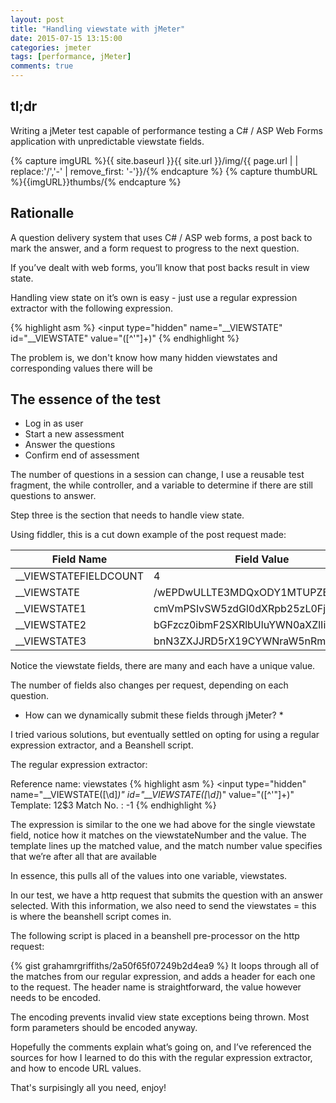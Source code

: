 ```yaml
--- 
layout: post 
title: "Handling viewstate with jMeter" 
date: 2015-07-15 13:15:00 
categories: jmeter 
tags: [performance, jMeter]
comments: true 
---
```

## tl;dr
Writing a jMeter test capable of performance testing a C# / ASP Web Forms application with unpredictable viewstate fields.
<!--more-->

{% capture imgURL %}{{ site.baseurl }}{{ site.url }}/img/{{ page.url | | replace:'/','-' | remove_first: '-'}}/{% endcapture %}
{% capture thumbURL %}{{imgURL}}thumbs/{% endcapture %}

## Rationalle
A question delivery system that uses C# / ASP web forms, a post back to mark the answer, and a form request to progress to the next question.

If you’ve dealt with web forms, you’ll know that post backs result in view state.

Handling view state on it’s own is easy - just use a regular expression extractor with the following expression.

{% highlight asm %} 
<input type="hidden" name="__VIEWSTATE" id="__VIEWSTATE" value="([^'"]+)"
{% endhighlight %}

The problem is, we don't know how many hidden viewstates and corresponding values there will be

## The essence of the test
- Log in as user
- Start a new assessment
- Answer the questions
- Confirm end of assessment

The number of questions in a session can change, I use a reusable test fragment, the while controller, and a variable to determine if there are still questions to answer.

Step three is the section that needs to handle view state.

Using fiddler, this is a cut down example of the post request made:

| Field Name  |  Field Value  |
|-------------|---------------|
|__VIEWSTATEFIELDCOUNT|4|
|__VIEWSTATE   | /wEPDwULLTE3MDQxODY1MTUPZBYCZg |
|__VIEWSTATE1  | cmVmPSIvSW5zdGl0dXRpb25zL0FjY291bn9 |
|__VIEWSTATE2 |bGFzcz0ibmF2SXRlbUluYWN0aXZlIiBocm |
|__VIEWSTATE3 | bnN3ZXJJRD5rX19CYWNraW5nRmllbGQbP |

Notice the viewstate fields, there are many and each have a unique value.

The number of fields also changes per request, depending on each question.

* How can we dynamically submit these fields through jMeter? *

I tried various solutions, but eventually settled on opting for using a regular expression extractor, and a Beanshell script. 

The regular expression extractor:

Reference name: viewstates
{% highlight asm %} 
<input type="hidden" name="__VIEWSTATE([\d]*)" id="__VIEWSTATE([\d]*)" value="([^'"]+)"
Template: $1$2$3
Match No. : -1
{% endhighlight %}

The expression is similar to the one we had above for the single viewstate field, notice how it matches on the viewstateNumber and the value. The template lines up the matched value, and the match number value specifies that we’re after all that are available

In essence, this pulls all of the values into one variable, viewstates.

In our test, we have a http request that submits the question with an answer selected. With this information, we also need to send the viewstates = this is where the beanshell script comes in.

The following script is placed in a beanshell pre-processor on the http request:

{% gist grahamrgriffiths/2a50f65f07249b2d4ea9 %}
It loops through all of the matches from our regular expression, and adds a header for each one to the request. The header name is straightforward, the value however needs to be encoded.

The encoding prevents invalid view state exceptions being thrown. Most form parameters should be encoded anyway.

Hopefully the comments explain what’s going on, and I’ve referenced the sources for how I learned to do this with the regular expression extractor, and how to encode URL values.

That's surpisingly all you need, enjoy!
